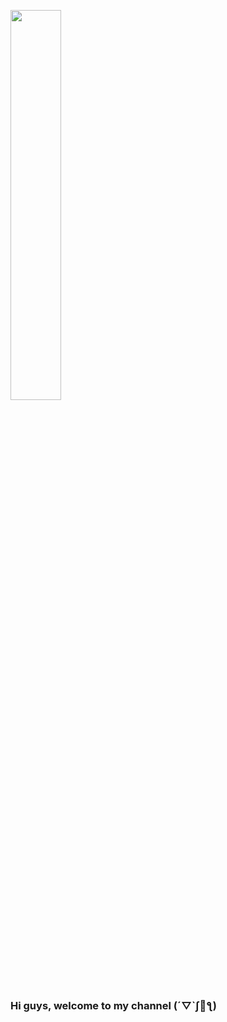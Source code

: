 <a href=#><img width="40%" height="auto" src="https://i.imgur.com/wHuyaZx.png" height="175px"/></a>

### Hi guys, welcome to my channel (´▽`ʃ💙ƪ)

<!--
**nguyenthinhuvan/nguyenthinhuvan** is a ✨ _special_ ✨ repository because its `README.md` (this file) appears on your GitHub profile.

Here are some ideas to get you started:

- 🔭 I’m currently a Computer Science sophomore at University of Information Technology - Vietnam Nation Univeristy
- 🌱 I’m currently learning Computer Vision/AI
- 💬 Ask me about ...
- 📫 How to reach me: ...
- 😄 Pronouns: she/her
- ⚡ Fun fact: 

